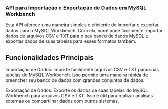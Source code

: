 ### API para Importação e Exportação de Dados em MySQL Workbench ###
Esta API oferece uma maneira simples e eficiente de importar e exportar dados para o MySQL Workbench. Com ela, você pode facilmente importar dados de arquivos CSV e TXT para o seu banco de dados MySQL e exportar dados de suas tabelas para esses formatos também.

## Funcionalidades Principais ##
Importação de Dados: Importe facilmente arquivos CSV e TXT para suas tabelas do MySQL Workbench. Isso permite uma maneira rápida de preencher seu banco de dados com grandes conjuntos de dados.

Exportação de Dados: Exporte os dados de suas tabelas do MySQL Workbench para arquivos CSV e TXT. Isso é útil para realizar análises externas ou compartilhar dados com outros sistemas.
    

   
    
    
 
 
